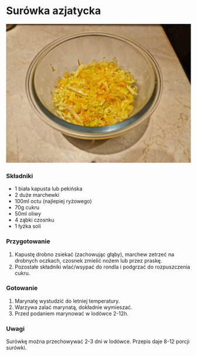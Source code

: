 # Surówka azjatycka

![Zdjęcie dania](Surowka_azjatycka.jpg)

### Składniki
- 1 biała kapusta lub pekińska
- 2 duże marchewki
- 100ml octu (najlepiej ryżowego)
- 70g cukru
- 50ml oliwy
- 4 ząbki czosnku
- 1 łyżka soli

### Przygotowanie
1. Kapustę drobno zsiekać (zachowując głąby), marchew zetrzeć na drobnych oczkach, czosnek zmielić nożem lub przez praskę.
2. Pozostałe składniki wlać/wsypać do rondla i podgrzać do rozpuszczenia cukru.

### Gotowanie
1. Marynatę wystudzić do letniej temperatury.
2. Warzywa zalać marynatą, dokładnie wymieszać.
3. Przed podaniem marynować w lodówce 2-12h.

### Uwagi
Surówkę można przechowywać 2-3 dni w lodówce.
Przepis daje 8-12 porcji surówki.
